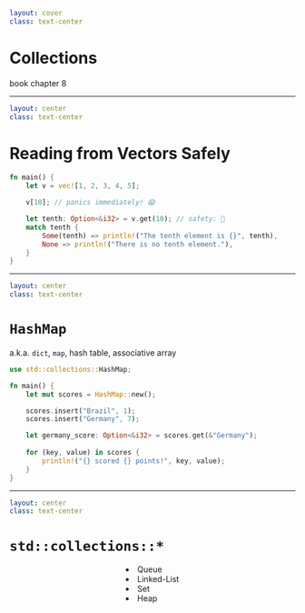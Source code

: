```yaml
layout: cover
class: text-center
```

# Collections

book chapter 8

<Nr />

---

```yaml
layout: center
class: text-center
```

# Reading from Vectors Safely

```rust {2|4|6|7-10}
fn main() {
    let v = vec![1, 2, 3, 4, 5];

    v[10]; // panics immediately! 😱

    let tenth: Option<&i32> = v.get(10); // safety: 💯
    match tenth {
        Some(tenth) => println!("The tenth element is {}", tenth),
        None => println!("There is no tenth element."),
    }
}
```

<Nr />

---

```yaml
layout: center
class: text-center
```

# `HashMap`

a.k.a. `dict`, `map`, hash table, associative array

```rust {1,4|6-7|9|11-13|all}
use std::collections::HashMap;

fn main() {
    let mut scores = HashMap::new();

    scores.insert("Brazil", 1);
    scores.insert("Germany", 7);

    let germany_score: Option<&i32> = scores.get(&"Germany");
    
    for (key, value) in scores {
        println!("{} scored {} points!", key, value);
    }
}
```

<Nr />

---

```yaml
layout: center
class: text-center
```

# `std::collections::*`

<div style="display: flex">
  <div style="flex-grow: 1"></div>
  <div style="text-align: left">
    <li>Queue</li>
    <li>Linked-List</li>
    <li>Set</li>
    <li>Heap</li>
  </div>
  <div style="flex-grow: 1"></div>
</div>

<Nr />
